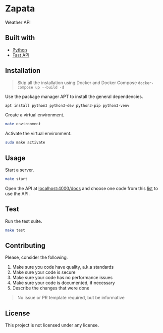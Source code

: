 # Zapata

Weather API

## Built with

- [Python](https://www.python.org/)
- [Fast API](https://fastapi.tiangolo.com/)

## Installation

> Skip all the installation using Docker and Docker Compose `docker-compose up --build -d`

Use the package manager APT to install the general dependencies.

```sh
apt install python3 python3-dev python3-pip python3-venv
```

Create a virtual environment.

```sh
make environment
```

Activate the virtual environment.

```sh
sudo make activate
```

## Usage

Start a server.

```sh
make start
```

Open the API at [localhost:4000/docs](http://localhost:4000/docs) and choose one code from this [list](https://tgftp.nws.noaa.gov/data/observations/metar/decoded) to use the API.

## Test

Run the test suite.

```sh
make test
```

## Contributing

Please, consider the following.

1. Make sure you code have quality, a.k.a standards
2. Make sure your code is secure
3. Make sure your code has no performance issues
4. Make sure your code is documented, if necessary
5. Describe the changes that were done

> No issue or PR template required, but be informative

## License

This project is not licensed under any license.
